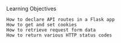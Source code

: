 Learning Objectives


    How to declare API routes in a Flask app
    How to get and set cookies
    How to retrieve request form data
    How to return various HTTP status codes
